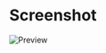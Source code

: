 # Screenshot

![Preview](https://user-images.githubusercontent.com/119086421/204692650-f2b6f221-5126-49ae-a72e-1329450112d5.JPG)
